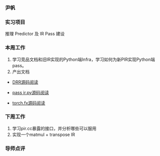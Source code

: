 ### 尹帆

### 实习项目

推理 Predictor 及 IR Pass 建设

### 本周工作

1. 学习竞品文档和旧IR实现的Python端Infra，学习如何为新PIR实现Python端pass。
2. 产出文档

  - [DRR源码阅读](https://github.com/yuanlehome/Hackathon/wiki/%5BHackathon-7th-Paddle-python-pass%5D-Paddle-DRR%E6%BA%90%E7%A0%81%E9%98%85%E8%AF%BB)

  - [pass ir.py源码阅读](https://github.com/yuanlehome/Hackathon/wiki/%5BHackathon-7th-Paddle-python-pass%5D-passes-ir.py%E4%BB%A3%E7%A0%81%E9%98%85%E8%AF%BB)

  - [torch.fx源码阅读](https://github.com/yuanlehome/Hackathon/wiki/%5BHackathon-7th-Paddle-python-pass%5D-torch.fx%E4%BB%A3%E7%A0%81%E9%98%85%E8%AF%BB)

### 下周工作

1. 学习pir.cc暴露的接口，并分析哪些可以服用
2. 实现一个matmul + transpose IR

### 导师点评
